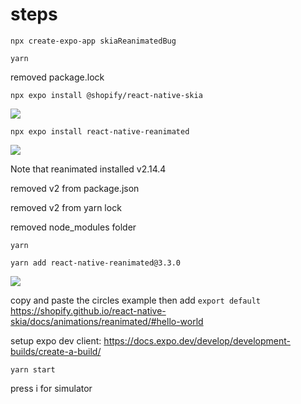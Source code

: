 # steps

`npx create-expo-app skiaReanimatedBug`

`yarn`

removed package.lock

`npx expo install @shopify/react-native-skia`

<image src="./assets/skia.png">

`npx expo install react-native-reanimated`

<image src="./assets/reanimated.png">

Note that reanimated installed v2.14.4

removed v2 from package.json

removed v2 from yarn lock

removed node_modules folder

`yarn`

`yarn add react-native-reanimated@3.3.0`

<image src="./assets/reanimated 3.png">


copy and paste the circles example then add `export default` 
https://shopify.github.io/react-native-skia/docs/animations/reanimated/#hello-world

setup expo dev client: https://docs.expo.dev/develop/development-builds/create-a-build/



`yarn start`

press i for simulator
